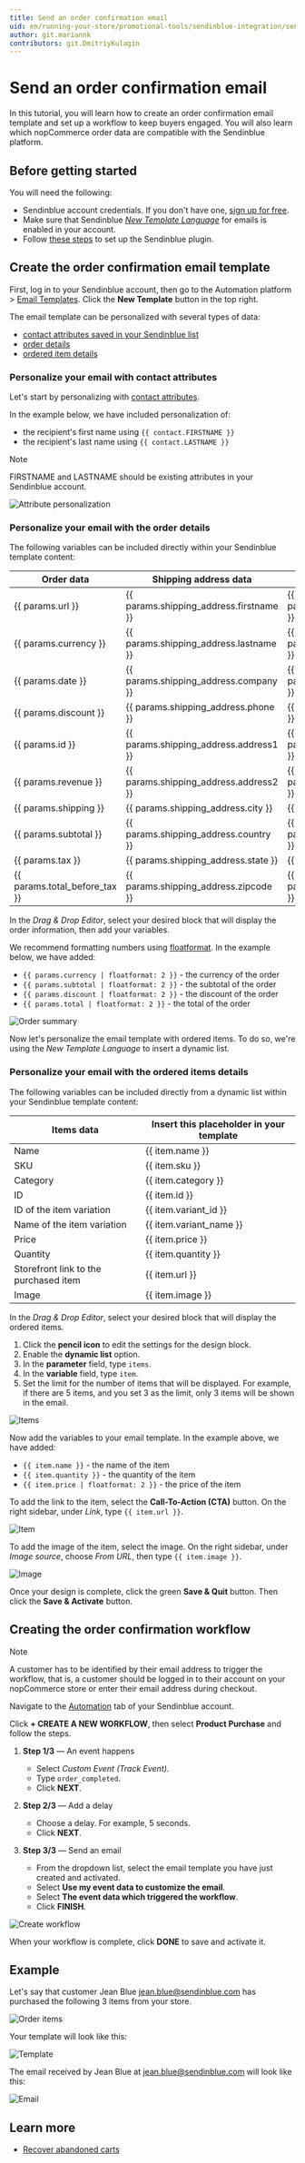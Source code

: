 ```yaml
---
title: Send an order confirmation email
uid: en/running-your-store/promotional-tools/sendinblue-integration/send-an-order-confirmation-email
author: git.mariannk
contributors: git.DmitriyKulagin
---
```


# Send an order confirmation email

In this tutorial, you will learn how to create an order confirmation email template and set up a workflow to keep buyers engaged. You will also learn which nopCommerce order data are compatible with the Sendinblue platform.

## Before getting started

You will need the following:

* Sendinblue account credentials. If you don't have one, [sign up for free](https://app.sendinblue.com/account/register/?tap_a=30591-fb13f0&tap_s=840216-5153c7).
* Make sure that Sendinblue [*New Template Language*](https://help.sendinblue.com/hc/en-us/articles/360000659260?tap_a=30591-fb13f0&tap_s=840216-5153c7) for emails is enabled in your account.
* Follow [these steps](xref:en/running-your-store/promotional-tools/sendinblue-integration/set-up-sendinblue-plugin) to set up the Sendinblue plugin.

## Create the order confirmation email template

First, log in to your Sendinblue account, then go to the Automation platform > [Email Templates](https://my.sendinblue.com/camp/lists/template?tap_a=30591-fb13f0&tap_s=840216-5153c7). Click the **New Template** button in the top right.

The email template can be personalized with several types of data:

* [contact attributes saved in your Sendinblue list](#personalize-your-email-with-contact-attributes)
* [order details](#personalize-your-email-with-the-order-details)
* [ordered item details](#personalize-your-email-with-the-ordered-items-details)

### Personalize your email with contact attributes

Let's start by personalizing with [contact attributes](https://help.sendinblue.com/hc/en-us/articles/360001008200?tap_a=30591-fb13f0&tap_s=840216-5153c7).

In the example below, we have included personalization of:

* the recipient's first name using `{{ contact.FIRSTNAME }}`
* the recipient's last name using `{{ contact.LASTNAME }}`

> [!NOTE]
> FIRSTNAME and LASTNAME should be existing attributes in your Sendinblue account.

![Attribute personalization](_static/send-an-order-confirmation-email/attribute-personalization.gif)

### Personalize your email with the order details

The following variables can be included directly within your Sendinblue template content:

| Order data | Shipping address data | Billing address data |
| ------------- | ------------- | ------------- |
| {{ params.url }} | {{ params.shipping_address.firstname }} | {{ params.billing_address.firstname }} |
| {{ params.currency }} | {{ params.shipping_address.lastname }} | {{ params.billing_address.lastname }} |
| {{ params.date }} | {{ params.shipping_address.company }} | {{ params.billing_address.company }} |
| {{ params.discount }} | {{ params.shipping_address.phone }} | {{ params.billing_address.phone }} |
| {{ params.id }} | {{ params.shipping_address.address1 }} | {{ params.billing_address.address1 }} |
| {{ params.revenue }} | {{ params.shipping_address.address2 }} | {{ params.billing_address.address2 }} |
| {{ params.shipping }} | {{ params.shipping_address.city }} | {{ params.billing_address.city }} |
| {{ params.subtotal }} | {{ params.shipping_address.country }} | {{ params.billing_address.country }} |
| {{ params.tax }} | {{ params.shipping_address.state }} | {{ params.billing_address.state }} |
| {{ params.total_before_tax }} | {{ params.shipping_address.zipcode }} | {{ params.billing_address.zipcode }} |

In the *Drag & Drop Editor*, select your desired block that will display the order information, then add your variables.

We recommend formatting numbers using [floatformat](https://help.sendinblue.com/hc/en-us/articles/360000268730?tap_a=30591-fb13f0&tap_s=840216-5153c7). In the example below, we have added:

* `{{ params.currency | floatformat: 2 }}` - the currency of the order
* `{{ params.subtotal | floatformat: 2 }}` - the subtotal of the order
* `{{ params.discount | floatformat: 2 }}` - the discount of the order
* `{{ params.total | floatformat: 2 }}` - the total of the order

![Order summary](_static/send-an-order-confirmation-email/order.jpg)

Now let's personalize the email template with ordered items. To do so, we're using the *New Template Language* to insert a dynamic list.

### Personalize your email with the ordered items details

The following variables can be included directly from a dynamic list within your Sendinblue template content:

| Items data | Insert this placeholder in your template |
| ------------- | ------------- |
| Name | {{ item.name }} |
| SKU | {{ item.sku }} |
| Category | {{ item.category }} |
| ID | {{ item.id }} |
| ID of the item variation | {{ item.variant_id }} |
| Name of the item variation | {{ item.variant_name }} |
| Price | {{ item.price }} |
| Quantity | {{ item.quantity }} |
| Storefront link to the purchased item | {{ item.url }} |
| Image | {{ item.image }} |

In the *Drag & Drop Editor*, select your desired block that will display the ordered items.

1. Click the **pencil icon** to edit the settings for the design block.
1. Enable the **dynamic list** option.
1. In the **parameter** field, type `items`.
1. In the **variable** field, type `item`.
1. Set the limit for the number of items that will be displayed. For example, if there are 5 items, and you set 3 as the limit, only 3 items will be shown in the email.

![Items](_static/send-an-order-confirmation-email/items.jpg)

Now add the variables to your email template. In the example above, we have added:

* `{{ item.name }}` - the name of the item
* `{{ item.quantity }}` - the quantity of the item
* `{{ item.price | floatformat: 2 }}` - the price of the item

To add the link to the item, select the **Call-To-Action (CTA)** button. On the right sidebar, under *Link*, type `{{ item.url }}`.

![Item](_static/send-an-order-confirmation-email/item.jpg)

To add the image of the item, select the image. On the right sidebar, under *Image source*, choose *From URL*, then type `{{ item.image }}`.

![Image](_static/send-an-order-confirmation-email/image.jpg)

Once your design is complete, click the green **Save & Quit** button. Then click the **Save & Activate** button.

## Creating the order confirmation workflow

> [!NOTE]
>
> A customer has to be identified by their email address to trigger the workflow, that is, a customer should be logged in to their account on your nopCommerce store or enter their email address during checkout.

Navigate to the [Automation](https://automation.sendinblue.com/?tap_a=30591-fb13f0&tap_s=840216-5153c7) tab of your Sendinblue account.

Click **+ CREATE A NEW WORKFLOW**, then select **Product Purchase** and follow the steps.

1. **Step 1/3** — An event happens

   * Select *Custom Event (Track Event)*.
   * Type `order_completed`.
   * Click **NEXT**.

1. **Step 2/3** — Add a delay

   * Choose a delay. For example, 5 seconds.
   * Click **NEXT**.

1. **Step 3/3** — Send an email

   * From the dropdown list, select the email template you have just created and    activated.
   * Select **Use my event data to customize the email**.
   * Select **The event data which triggered the workflow**.
   * Click **FINISH**.

![Create workflow](_static/send-an-order-confirmation-email/create-workflow.gif)

When your workflow is complete, click **DONE** to save and activate it.

## Example

Let's say that customer Jean Blue jean.blue@sendinblue.com has purchased the following 3 items from your store.

![Order items](_static/send-an-order-confirmation-email/order-items.jpg)

Your template will look like this:

![Template](_static/send-an-order-confirmation-email/template.jpg)

The email received by Jean Blue at jean.blue@sendinblue.com will look like this:

![Email](_static/send-an-order-confirmation-email/email.jpg)

## Learn more

* [Recover abandoned carts](xref:en/running-your-store/promotional-tools/sendinblue-integration/recover-abandoned-carts)
